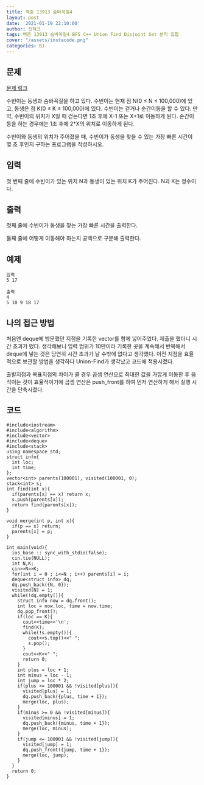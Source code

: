```yaml
---
title: 백준 13913 숨바꼭질4
layout: post
date: '2021-01-19 22:10:00'
author: 진혀크
tags: 백준 13913 숨바꼭질4 BFS C++ Union Find Disjoint Set 분리 집합
cover: "/assets/instacode.png"
categories: BJ
---
```


## 문제

[문제 링크](https://www.acmicpc.net/problem/13913)

수빈이는 동생과 숨바꼭질을 하고 있다. 수빈이는 현재 점 N(0 ≤ N ≤ 100,000)에 있고, 동생은 점 K(0 ≤ K ≤ 100,000)에 있다. 수빈이는 걷거나 순간이동을 할 수 있다. 만약, 수빈이의 위치가 X일 때 걷는다면 1초 후에 X-1 또는 X+1로 이동하게 된다. 순간이동을 하는 경우에는 1초 후에 2*X의 위치로 이동하게 된다.

수빈이와 동생의 위치가 주어졌을 때, 수빈이가 동생을 찾을 수 있는 가장 빠른 시간이 몇 초 후인지 구하는 프로그램을 작성하시오.

## 입력
첫 번째 줄에 수빈이가 있는 위치 N과 동생이 있는 위치 K가 주어진다. N과 K는 정수이다.

## 출력
첫째 줄에 수빈이가 동생을 찾는 가장 빠른 시간을 출력한다.

둘째 줄에 어떻게 이동해야 하는지 공백으로 구분해 출력한다.

## 예제


    입력
    5 17

    출력
    4
    5 10 9 18 17

## 나의 접근 방법

처음엔 deque에 방문했던 지점을 기록한 vector를 함께 넣어주었다. 제출을 했더니 시간 초과가 떴다. 생각해보니 입력 범위가 10만이라 기록한 곳을 계속해서 반복해서 deque에 넣는 것은 당연히 시간 초과가 날 수밖에 없다고 생각했다. 이전 지점을 효율적으로 보관할 방법을 생각하다 Union-Find가 생각났고 코드에 적용시켰다.

출발지점과 목표지점의 차이가 클 경우 곱셈 연산으로 최대한 값을 가깝게 이동한 후 움직이는 것이 효율적이기에 곱셈 연산은 push_front를 하여 먼저 연산하게 해서 실행 시간을 단축시켰다.

## 코드

    #include<iostream>
    #include<algorithm>
    #include<vector>
    #include<deque>
    #include<stack>
    using namespace std;
    struct info{
      int loc;
      int time;
    };
    vector<int> parents(100001), visited(100001, 0);
    stack<int> s;
    int find(int x){
      if(parents[x] == x) return x;
      s.push(parents[x]);
      return find(parents[x]);
    }

    void merge(int p, int x){
      if(p == x) return;
      parents[x] = p;
    }

    int main(void){
      ios_base :: sync_with_stdio(false);
      cin.tie(NULL);
      int N,K;
      cin>>N>>K;
      for(int i = 0 ; i<=N ; i++) parents[i] = i;
      deque<struct info> dq;
      dq.push_back({N, 0});
      visited[N] = 1;
      while(!dq.empty()){
        struct info now = dq.front();
        int loc = now.loc, time = now.time;
        dq.pop_front();
        if(loc == K){
          cout<<time<<'\n';
          find(K);
          while(!s.empty()){
            cout<<s.top()<<" ";
            s.pop();
          }
          cout<<K<<" ";
          return 0;
        }
        int plus = loc + 1;
        int minus = loc - 1;
        int jump = loc * 2;
        if(plus <= 100001 && !visited[plus]){
          visited[plus] = 1;
          dq.push_back({plus, time + 1});
          merge(loc, plus);
        }
        if(minus >= 0 && !visited[minus]){
          visited[minus] = 1;
          dq.push_back({minus, time + 1});
          merge(loc, minus);
        }
        if(jump <= 100001 && !visited[jump]){
          visited[jump] = 1;
          dq.push_front({jump, time + 1});
          merge(loc, jump);
        }
      }
      return 0;
    }


    